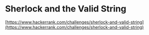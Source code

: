 # Sherlock and the Valid String
[https://www.hackerrank.com/challenges/sherlock-and-valid-string](https://www.hackerrank.com/challenges/sherlock-and-valid-string)